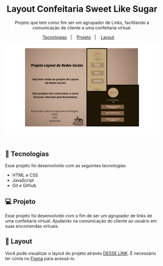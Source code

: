 <h1 align="center"> Layout Confeitaria Sweet Like Sugar </h1>

<p align="center">
Projeto que tem como fim ser um agrupador de Links, facilitando a comunicação de cliente a uma confeitaria virtual.
</p>

<p align="center">
  <a href="#-tecnologias">Tecnologias</a>&nbsp;&nbsp;&nbsp;|&nbsp;&nbsp;&nbsp;
  <a href="#-projeto">Projeto</a>&nbsp;&nbsp;&nbsp;|&nbsp;&nbsp;&nbsp;
  <a href="#-layout">Layout</a>&nbsp;&nbsp;&nbsp;&nbsp;&nbsp;&nbsp;
</p>

<p align="center">
  <img alt="License" src="./img/Apresentação.Github.png">
</p>

<br>

## 🚀 Tecnologias

Esse projeto foi desenvolvido com as seguintes tecnologias:

- HTML e CSS
- JavaScript
- Git e Github

## 💻 Projeto

Esse projeto foi desenvolvido com o fim de ser um agrupador de links de uma confeitaria virtual. Ajudando na comunicação do cliente ao usuário em suas encomendas virtuais.

## 🔖 Layout

Você pode visualizar o layout do projeto através [DESSE LINK](https://www.figma.com/design/4qIqawIATsd4zTHASyHx3C/Projeto-Layout?node-id=0-1&p=f&t=6s1QnLcTYPrIjkCl-0). É necessário ter conta no [Figma](https://figma.com) para acessá-lo.


